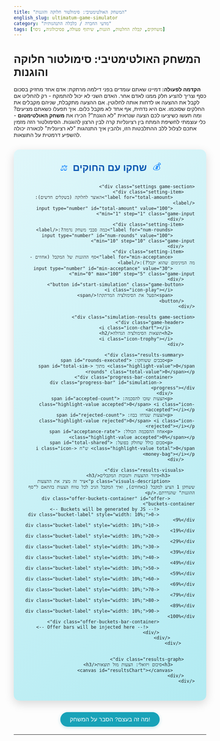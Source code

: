 ```yaml
---
title: "המשחק האולטימטיבי: סימולטור חלוקה והוגנות"
english_slug: ultimatum-game-simulator
category: "מדעי החברה / כלכלה התנהגותית"
tags: [משחקים, קבלת החלטות, הוגנות, שיתוף פעולה, פסיכולוגיה, ניסוי]
---
```

# המשחק האולטימטיבי: סימולטור חלוקה והוגנות

**הקדמה לפעולה:** דמיינו שאתם עומדים בפני דילמה מרתקת: אדם אחד מחזיק בסכום כסף וצריך להציע חלק ממנו לאדם אחר. האדם השני לא יכול להתמקח - רק להחליט אם לקבל את ההצעה או לדחות אותה לחלוטין. אם ההצעה מתקבלת, שניהם מקבלים את החלקים שסוכמו. אם היא נדחית, אף אחד לא מקבל כלום. איך תפעלו כשאתם מציעים? ומה תעשו כשיציעו לכם הצעה שנראית "לא הוגנת"? הכירו את **משחק האולטימטום** - כלי עוצמתי לחשיפת המתח בין רציונליות קרה לבין הרצון להוגנות. הסימולטור הזה מזמין אתכם לצלול ללב ההתלבטות הזו, ולהבין איך התנהגות "לא רציונלית" לכאורה יכולה להשפיע דרמטית על התוצאות.

<div class="ultimatum-game-container">
    <div class="game-header">
        <i class="icon-money"></i>
        <h2>שחקו עם החוקים</h2>
        <i class="icon-scale"></i>
    </div>

    <div class="settings game-section">
        <div class="setting-item">
            <label for="total-amount">האוצר לחלוקה (בשקלים חדשים):</label>
            <input type="number" id="total-amount" value="100" min="1" step="1" class="game-input">
        </div>
        <div class="setting-item">
            <label for="num-rounds">כמה סבבי משחק נדמה?:</label>
            <input type="number" id="num-rounds" value="100" min="10" step="10" class="game-input">
        </div>
        <div class="setting-item">
            <label for="min-acceptance">סף ההוגנות של המקבל (אחוזים - מה המינימום שהוא יקבל?):</label>
            <input type="number" id="min-acceptance" value="30" min="0" max="100" step="5" class="game-input">
        </div>
        <button id="start-simulation" class="game-button">
            <i class="icon-play"></i>
            <span>הפעל את הסימולציה המרתקת!</span>
        </button>
    </div>

    <div class="simulation-results game-section">
        <div class="game-header">
             <i class="icon-chart"></i>
            <h2>תוצאות הסימולציה הגדולה</h2>
            <i class="icon-trophy"></i>
        </div>

        <div class="results-summary">
            <p>סבבים ששוחקו: <span id="rounds-executed" class="highlight-value">0</span> מתוך <span id="total-sim-rounds" class="total-value">0</span></p>
            <div class="progress-bar-container">
                <div class="progress-bar" id="simulation-progress"></div>
            </div>
            <p>הצעות שזכו להסכמה: <span id="accepted-count" class="highlight-value accepted">0</span> <i class="icon-accepted"></i></p>
            <p>הצעות שנדחו בבוז: <span id="rejected-count" class="highlight-value rejected">0</span> <i class="icon-rejected"></i></p>
            <p>אחוז ההסכמה הכולל: <span id="acceptance-rate" class="highlight-value accepted">0%</span></p>
            <p>סכום כולל שחולק בפועל: <span id="total-shared" class="highlight-value total">0</span> ש"ח <i class="icon-money-bag"></i></p>
        </div>

        <div class="results-visuals">
             <h3>פיזור ההצעות ותגובות המקבלים</h3>
             <p class="visuals-description">ציר זה מציג את ההצעות ששחקן 1 הציע למקבל (באחוזים), ואיך המקבל הגיב לכל טווח הצעות בהתאם ל"סף ההוגנות" שהגדרתם.</p>
             <div class="offer-buckets-container" id="offer-buckets-container">
                 <!-- Buckets will be generated by JS -->
                 <div class="bucket-label" style="width: 10%;">0-9%</div>
                 <div class="bucket-label" style="width: 10%;">10-19%</div>
                 <div class="bucket-label" style="width: 10%;">20-29%</div>
                 <div class="bucket-label" style="width: 10%;">30-39%</div>
                 <div class="bucket-label" style="width: 10%;">40-49%</div>
                 <div class="bucket-label" style="width: 10%;">50-59%</div>
                 <div class="bucket-label" style="width: 10%;">60-69%</div>
                 <div class="bucket-label" style="width: 10%;">70-79%</div>
                 <div class="bucket-label" style="width: 10%;">80-89%</div>
                 <div class="bucket-label" style="width: 10%;">90-100%</div>
                 <div class="offer-buckets-bar-container">
                     <!-- Offer bars will be injected here -->
                 </div>
             </div>
         </div>


        <div class="results-graph">
            <h3>סיכום ויזואלי: הצעות מול תוצאות</h3>
            <canvas id="resultsChart"></canvas>
        </div>
    </div>
</div>

<style>
    @import url('https://fonts.googleapis.com/css2?family=Varela+Round&display=swap');

    /* Basic Reset/Base */
    .ultimatum-game-container * {
        box-sizing: border-box;
    }

    .ultimatum-game-container {
        font-family: 'Varela Round', sans-serif;
        max-width: 760px; /* Slightly wider */
        margin: 30px auto;
        padding: 30px; /* More padding */
        background: linear-gradient(135deg, #e0f7fa 0%, #b2ebf2 100%); /* Gentle gradient */
        border-radius: 15px; /* More rounded corners */
        box-shadow: 0 8px 25px rgba(0, 0, 0, 0.15); /* Deeper shadow */
        text-align: right;
        direction: rtl;
        color: #212529; /* Darker text for contrast */
        overflow: hidden; /* Clear floats/margins */
    }

    .game-header {
        display: flex;
        align-items: center;
        justify-content: center;
        margin-bottom: 25px;
        color: #007bff; /* Primary blue */
    }

    .game-header h2 {
        margin: 0 15px;
        font-size: 1.8em; /* Larger heading */
        font-weight: bold;
        color: #0056b3; /* Slightly darker blue */
        text-shadow: 1px 1px 2px rgba(0,0,0,0.05);
    }

    .game-header i {
        font-size: 1.5em;
        color: #007bff;
        /* Simple Icons (replace with real icons if available in production env) */
    }
     .icon-money::before { content: '💰'; }
     .icon-scale::before { content: '⚖️'; }
     .icon-chart::before { content: '📊'; }
     .icon-trophy::before { content: '🏆'; }
     .icon-play::before { content: '▶️'; }
     .icon-accepted::before { content: '✅'; }
     .icon-rejected::before { content: '❌'; }
     .icon-money-bag::before { content: '💸'; }


    .game-section {
        background-color: #ffffff; /* White background for sections */
        padding: 25px; /* More padding */
        border-radius: 10px; /* Rounded corners */
        margin-bottom: 25px; /* Space between sections */
        box-shadow: 0 4px 15px rgba(0, 0, 0, 0.08); /* Section shadow */
        border: 1px solid #e9ecef; /* Subtle border */
    }

    .settings .setting-item {
        display: flex;
        justify-content: space-between;
        align-items: center;
        margin-bottom: 20px; /* More space */
        padding-bottom: 15px;
        border-bottom: 1px dashed #dee2e6; /* Dashed border */
    }

    .settings .setting-item:last-child {
        margin-bottom: 0;
        border-bottom: none;
        padding-bottom: 0;
    }

    .setting-item label {
        flex-grow: 1;
        margin-left: 15px; /* More space */
        font-weight: bold;
        color: #495057; /* Dark gray */
        font-size: 1.1em;
    }

    .game-input {
        width: 90px; /* Slightly wider input */
        padding: 10px 12px; /* More padding */
        border: 1px solid #ced4da;
        border-radius: 6px; /* Rounded input */
        text-align: center;
        font-size: 1em;
        transition: border-color 0.3s ease, box-shadow 0.3s ease;
        background-color: #f8f9fa; /* Light background */
    }

    .game-input:focus {
        border-color: #007bff;
        box-shadow: 0 0 0 0.2rem rgba(0, 123, 255, 0.25);
        outline: none;
        background-color: #fff;
    }

    /* Remove arrow buttons for number input */
    .game-input::-webkit-outer-spin-button,
    .game-input::-webkit-inner-spin-button {
        -webkit-appearance: none;
        margin: 0;
    }
     .game-input {-moz-appearance: textfield;} /* Firefox */


    .game-button {
        display: flex;
        align-items: center;
        justify-content: center;
        width: 100%;
        padding: 15px; /* More padding */
        background-color: #28a745; /* Green button */
        color: white;
        border: none;
        border-radius: 8px; /* More rounded */
        font-size: 1.2em; /* Larger text */
        font-weight: bold;
        cursor: pointer;
        transition: background-color 0.3s ease, transform 0.15s ease, opacity 0.3s ease;
        margin-top: 25px; /* More space */
        box-shadow: 0 4px 10px rgba(40, 167, 69, 0.2);
    }

    .game-button i {
        margin-left: 10px;
        font-size: 1.3em;
    }

    .game-button:hover:not(:disabled) {
        background-color: #218838; /* Darker green on hover */
        box-shadow: 0 6px 12px rgba(40, 167, 69, 0.3);
    }

    .game-button:active:not(:disabled) {
        transform: scale(0.98);
    }

    .game-button:disabled {
        background-color: #6c757d; /* Gray when disabled */
        cursor: not-allowed;
        opacity: 0.7;
        box-shadow: none;
    }


    /* Results Summary Styles */
    .results-summary p {
        margin-bottom: 12px; /* More space */
        font-size: 1.15em; /* Slightly larger text */
        color: #495057; /* Dark gray */
        display: flex;
        align-items: center;
        justify-content: space-between; /* Align text and value/icon */
    }

    .results-summary p:last-child {
         margin-bottom: 0;
    }

    .results-summary p span {
        font-weight: bold;
        margin-right: 10px; /* Space between value and icon */
    }

    .results-summary .highlight-value {
        color: #007bff; /* Primary blue for values */
    }
    .highlight-value.accepted { color: #28a745; } /* Green for accepted */
    .highlight-value.rejected { color: #dc3545; } /* Red for rejected */
    .highlight-value.total { color: #17a2b8; } /* Teal for total shared */


    /* Progress Bar */
    .progress-bar-container {
        width: 100%;
        background-color: #e9ecef;
        border-radius: 5px;
        margin-top: 15px;
        margin-bottom: 20px;
        overflow: hidden;
        height: 15px; /* Thicker bar */
        box-shadow: inset 0 1px 3px rgba(0,0,0,0.1);
    }

    .progress-bar {
        height: 100%;
        width: 0%;
        background-color: #007bff; /* Primary blue */
        border-radius: 5px;
        transition: width 0.4s ease-in-out; /* Smooth animation */
    }

    /* Visual Buckets */
    .results-visuals {
        margin-top: 25px;
        border-top: 1px dashed #dee2e6;
        padding-top: 25px;
        text-align: center;
    }

    .results-visuals h3 {
        color: #0056b3;
        margin-bottom: 10px;
        font-size: 1.3em;
    }
    .visuals-description {
        font-size: 0.95em;
        color: #5a6268;
        margin-bottom: 20px;
        line-height: 1.5;
    }

    .offer-buckets-container {
        display: flex;
        flex-wrap: wrap; /* Allow wrapping if needed */
        width: 100%;
        margin-bottom: 15px;
        position: relative; /* Needed for absolute positioning of bars */
        min-height: 150px; /* Ensure space */
        padding-top: 20px; /* Space for labels */
        border-bottom: 1px solid #ced4da;
    }

     .bucket-label {
        position: absolute;
        top: 0;
        height: 20px;
        font-size: 0.8em;
        color: #5a6268;
        text-align: center;
        transform: translateX(50%); /* Center label above the bucket start */
     }
     .bucket-label:first-child { transform: translateX(0%); text-align: right; }
     .bucket-label:last-child { transform: translateX(-50%); text-align: left;}


     .offer-buckets-bar-container {
         position: absolute;
         bottom: 0;
         left: 0;
         right: 0;
         display: flex;
         align-items: flex-end; /* Align bars to the bottom */
         height: 100%;
         padding-bottom: 0px; /* Space below bars */
     }


    .offer-bucket-bar {
        flex-grow: 1;
        width: 10%; /* Base width */
        display: flex;
        flex-direction: column; /* Stack accepted/rejected */
        justify-content: flex-end; /* Stack from bottom */
        height: 100%; /* Max height */
        margin: 0 1px; /* Small gap between buckets */
        background-color: #e9ecef; /* Background for the bucket column */
        border-top-left-radius: 3px;
        border-top-right-radius: 3px;
        overflow: hidden; /* Hide overflow during animation */
    }
    .offer-bucket-bar:first-child { margin-right: 0; }
     .offer-bucket-bar:last-child { margin-left: 0; }

    .bucket-segment {
        width: 100%; /* Fill bucket width */
        transition: height 0.4s ease-out; /* Animate height */
    }

    .bucket-segment.accepted {
        background-color: rgba(40, 167, 69, 0.7); /* Greenish with alpha */
    }

    .bucket-segment.rejected {
        background-color: rgba(220, 53, 69, 0.7); /* Reddish with alpha */
    }

    /* Chart Styles */
    .results-graph {
        margin-top: 25px;
        border-top: 1px dashed #dee2e6;
        padding-top: 25px;
        text-align: center;
    }

    .results-graph h3 {
        color: #0056b3;
        margin-bottom: 15px;
        font-size: 1.3em;
    }

    #resultsChart {
        width: 100% !important;
        max-height: 350px; /* Control chart height */
        min-height: 250px;
    }

    /* Explanation Toggle Button */
    #toggle-explanation-button {
        display: block;
        width: fit-content;
        margin: 20px auto;
        padding: 10px 25px; /* More padding */
        background-color: #17a2b8; /* Teal color */
        color: white;
        border: none;
        border-radius: 25px; /* Pill shape */
        font-size: 1.1em;
        cursor: pointer;
        transition: background-color 0.3s ease, transform 0.1s ease;
        box-shadow: 0 2px 8px rgba(23, 162, 184, 0.3);
        font-family: 'Varela Round', sans-serif; /* Consistent font */
    }

    #toggle-explanation-button:hover {
        background-color: #138496; /* Darker teal */
        box-shadow: 0 4px 10px rgba(23, 162, 184, 0.4);
    }

    #toggle-explanation-button:active {
        transform: scale(0.98);
    }

    /* Explanation Content */
    .explanation-content {
        display: none; /* Hidden by default */
        margin-top: 25px;
        padding: 25px;
        background-color: #e9ecef; /* Light background */
        border-radius: 10px;
        line-height: 1.7; /* Improved readability */
        color: #343a40; /* Darker text */
        text-align: right;
        direction: rtl;
        box-shadow: 0 4px 15px rgba(0,0,0,0.05);
        border: 1px solid #ced4da;
    }

    .explanation-content h2 {
        color: #0056b3;
        margin-top: 0; /* No top margin for first heading */
        margin-bottom: 15px;
        font-size: 1.6em;
        text-align: center;
    }
     .explanation-content h3 {
        color: #007bff;
        margin-top: 20px; /* Space before subheadings */
        margin-bottom: 10px;
        font-size: 1.3em;
     }

    .explanation-content p {
        margin-bottom: 15px;
    }

    .explanation-content strong {
        color: #0056b3; /* Blue for emphasis */
        font-weight: bold;
    }

    .explanation-content ol, .explanation-content ul {
        margin-bottom: 15px;
        padding-right: 20px;
    }
    .explanation-content li {
        margin-bottom: 8px;
    }


</style>

<button id="toggle-explanation-button">מה זה בעצם? הסבר על המשחק!</button>

<div class="explanation-content">
    <h2>הסבר מורחב: משחק האולטימטום</h2>
    <p>משחק האולטימטום הוא אחד הכלים המרכזיים בכלכלה התנהגותית ובפסיכולוגיה חברתית לחקר קבלת החלטות בתנאי אי-ודאות, במיוחד בהקשר של משא ומתן וחלוקת משאבים. הוא חושף בצורה דרמטית כיצד שיקולים של **הוגנות** ורצון להעניש חוסר הוגנות מתנגשים עם הרציונליות הכלכלית הטהורה.</p>

    <h3>מכניקת המשחק הבסיסית:</h3>
    <p>המשחק מערב שני שחקנים אנונימיים (לרוב) וסכום כסף מוגדר מראש:</p>
    <ol>
        <li><strong>המציע (שחקן 1):</strong> מקבל את כל הסכום וצריך להציע חלק כלשהו ממנו לשחקן השני. ההצעה יכולה להיות כל סכום בין 0 לבין הסכום המלא.</li>
        <li><strong>המקבל (שחקן 2):</strong> מקבל את ההצעה ויכול רק לומר "כן" או "לא".
            <ul>
                <li>אם המקבל אומר **"כן"**: ההצעה מתקבלת, והכסף מתחלק לפי ההצעה של שחקן 1.</li>
                <li>אם המקבל אומר **"לא"**: ההצעה נדחית, ואף אחד מהשחקנים לא מקבל כלום – הכסף הולך "לאיבוד".</li>
            </ul>
        </li>
    </ol>
    <p>חשוב: המשחק משוחק בדרך כלל **רק פעם אחת**. זה מונע שיקולים של מוניטין או תגמול בסבבים עתידיים.</p>

    <h3>ההתנגשות: רציונליות מול התנהגות</h3>
    <p>מה הייתה התוצאה אם שני השחקנים היו "רציונליים" לחלוטין ואנוכיים, ושואפים רק למקסם את רווחם הכספי? שחקן 1 היה מציע לשחקן 2 את הסכום הקטן ביותר האפשרי (למשל, שקל אחד), ושחקן 2 היה מקבל כל הצעה שגדולה מאפס. מדוע? כי אפילו שקל אחד טוב יותר מלא כלום.</p>
    <p>אבל, ניסויים שוב ושוב מראים שזו **לא** ההתנהגות האנושית האופיינית. רוב המציעים מציעים סכומים משמעותיים יותר (לרוב בין 40% ל-50%), ורוב המקבלים דוחים הצעות שנחשבות נמוכות מדי או "לא הוגנות" (בדרך כלל הצעות הנמוכות מ-20%-30% נדחות בשיעור גבוה). אנשים מוכנים לשלם מחיר (לוותר על כסף) כדי להעניש התנהגות שהם תופסים כמקפחת או בלתי הוגנת.</p>

    <h3>איך הסימולטור עוזר להבין?</h3>
    <p>הסימולטור הזה מאפשר לכם להגדיר את "סף ההוגנות" המינימלי של המקבל (הסכום הנמוך ביותר, באחוזים, שהמקבל בסימולציה **שלכם** יסכים לקבל). לאחר מכן, הוא מדמה מספר רב של סבבים שבהם שחקן 1 (מיוצג על ידי מחולל הצעות אקראי) מציע חלוקות שונות. אתם רואים בזמן אמת (ובסיכום סופי) כמה הצעות מתקבלות וכמה נדחות, ואיך זה משפיע על סך הכסף שמחולק בפועל.</p>
    <p>זה ממחיש ויזואלית את הרעיון המרכזי: כאשר המקבלים מונעים גם משיקולי הוגנות (ולא רק מרווח כספי טהור), הם יוצרים מנגנון שמאלץ גם מציעים "רציונליים" להציע הצעות נדיבות יותר, פשוט כי אחרת ההצעות שלהם יידחו והם לא יקבלו כלום.</p>

    <h3>השלכות מהעולם האמיתי</h3>
    <p>משחק האולטימטום חושף את כוחן של נורמות חברתיות ורגשות אנושיים בעיצוב החלטות כלכליות וחברתיות. הוא רלוונטי למגוון תחומים:</p>
    <ul>
        <li>**משא ומתן:** הבנת נקודת המבט של הצד השני ומה ייחשב בעיניו כ"הוגן" היא קריטית להצלחה.</li>
        <li>**חלוקת משאבים ציבוריים:** מחאות חברתיות רבות נובעות מתחושה של חוסר הוגנות בחלוקת העושר או המשאבים.</li>
        <li>**שוק העבודה:** משכורות והטבות שאינן נתפסות כהוגנות עלולות להוביל לחוסר שביעות רצון, שביתות, ועזיבת עובדים, גם אם השכר "טכנית" גבוה מספיק לחיים.</li>
        <li>**יחסים בינלאומיים:** הסכמים בין מדינות לעיתים קרובות תלויים בתפיסת ההוגנות של החלוקה או ההסדר.</li>
    </ul>
    <p>המשחק מראה שאנשים הם יצורים חברתיים שמגיבים לא רק לתמריצים כספיים, אלא גם לתפיסות של צדק והוגנות, ומוכנים "להעניש" את מי שפוגע בתפיסות הללו, גם במחיר אישי.</p>
</div>

<script src="https://cdn.jsdelivr.net/npm/chart.js"></script>
<script>
    document.addEventListener('DOMContentLoaded', () => {
        const totalAmountInput = document.getElementById('total-amount');
        const numRoundsInput = document.getElementById('num-rounds');
        const minAcceptanceInput = document.getElementById('min-acceptance');
        const startSimulationButton = document.getElementById('start-simulation');
        const roundsExecutedSpan = document.getElementById('rounds-executed');
        const totalSimRoundsSpan = document.getElementById('total-sim-rounds');
        const acceptedCountSpan = document.getElementById('accepted-count');
        const rejectedCountSpan = document.getElementById('rejected-count');
        const acceptanceRateSpan = document.getElementById('acceptance-rate');
        const totalSharedSpan = document.getElementById('total-shared');
        const resultsChartCanvas = document.getElementById('resultsChart').getContext('2d');
        const toggleExplanationButton = document.getElementById('toggle-explanation-button');
        const explanationContent = document.querySelector('.explanation-content');
        const simulationProgressBar = document.getElementById('simulation-progress');
        const offerBucketsBarContainer = document.querySelector('.offer-buckets-bar-container');


        let simulationChart;
        const offerBucketRanges = [0, 10, 20, 30, 40, 50, 60, 70, 80, 90, 101]; // Ranges for buckets (0-9, 10-19, ..., 90-100)

        // Initialize Chart
        const createChart = (labels, acceptedData, rejectedData) => {
            if (simulationChart) {
                simulationChart.destroy();
            }
            simulationChart = new Chart(resultsChartCanvas, {
                type: 'bar',
                data: {
                    labels: labels,
                    datasets: [
                        {
                            label: 'הצעות שהתקבלו ✅',
                            data: acceptedData,
                            backgroundColor: 'rgba(40, 167, 69, 0.8)', // Greenish
                            borderColor: 'rgba(40, 167, 69, 1)',
                            borderWidth: 1,
                            borderRadius: 4
                        },
                        {
                            label: 'הצעות שנדחו ❌',
                            data: rejectedData,
                            backgroundColor: 'rgba(220, 53, 69, 0.8)', // Reddish
                            borderColor: 'rgba(220, 53, 69, 1)',
                            borderWidth: 1,
                             borderRadius: 4
                        }
                    ]
                },
                options: {
                    responsive: true,
                    maintainAspectRatio: false,
                    plugins: {
                        tooltip: {
                            rtl: true,
                            callbacks: {
                                title: function(context) {
                                     const label = context[0].label;
                                     // Label is like "0-9". Extract the range.
                                     return `הצעה בטווח: ${label}%`;
                                },
                                label: function(context) {
                                    let label = context.dataset.label || '';
                                    if (label) {
                                         // Remove icons from label for tooltip
                                        label = label.replace(/✅|❌/g, '').trim() + ': ';
                                    }
                                    label += context.raw;
                                    return label;
                                }
                            }
                        },
                        legend: {
                            rtl: true,
                            labels: {
                                usePointStyle: true,
                                padding: 20,
                                font: { size: 12, family: 'Varela Round' }
                            }
                        },
                        title: {
                            display: false, // Title handled by H3 outside canvas
                        }
                    },
                    scales: {
                        y: {
                            beginAtZero: true,
                            title: {
                                display: true,
                                text: 'מספר הצעות בטווח זה',
                                font: { size: 14, family: 'Varela Round' }
                            },
                             ticks: {
                                precision: 0
                            },
                             grid: {
                                drawOnChartArea: true // Keep grid lines
                             }
                        },
                        x: {
                            title: {
                                display: true,
                                text: 'הצעת שחקן 1 למקבל (אחוזים מהסכום)',
                                font: { size: 14, family: 'Varela Round' }
                            },
                             grid: {
                                drawOnChartArea: false // Remove x-axis grid lines
                            }
                        }
                    },
                    animation: {
                        duration: 1200, // Faster animation
                        easing: 'easeOutQuart'
                    }
                }
            });
        };

        // Helper to generate random integer
        const getRandomInt = (min, max) => {
            min = Math.ceil(min);
            max = Math.floor(max);
            return Math.floor(Math.random() * (max - min + 1)) + min;
        };

         // Function to get the bucket index for a percentage
        const getBucketIndex = (percentage) => {
            for (let i = 0; i < offerBucketRanges.length - 1; i++) {
                if (percentage >= offerBucketRanges[i] && percentage < offerBucketRanges[i + 1]) {
                    return i;
                }
            }
            return offerBucketRanges.length - 1; // Should not happen with 0-101 range
        };

        // Initialize visual buckets
        const initializeVisualBuckets = (numBuckets) => {
            offerBucketsBarContainer.innerHTML = ''; // Clear previous bars
             for (let i = 0; i < numBuckets; i++) {
                 const bucketBar = document.createElement('div');
                 bucketBar.classList.add('offer-bucket-bar');
                 // Set width based on number of buckets
                 bucketBar.style.width = `${100 / numBuckets}%`;
                 bucketBar.dataset.bucketIndex = i; // Store index

                 const acceptedSegment = document.createElement('div');
                 acceptedSegment.classList.add('bucket-segment', 'accepted');
                 acceptedSegment.style.height = '0%';

                 const rejectedSegment = document.createElement('div');
                 rejectedSegment.classList.add('bucket-segment', 'rejected');
                 rejectedSegment.style.height = '0%';

                 bucketBar.appendChild(rejectedSegment); // Rejected below accepted
                 bucketBar.appendChild(acceptedSegment);
                 offerBucketsBarContainer.appendChild(bucketBar);
             }
        };

        // Update visual buckets
        const updateVisualBuckets = (offerBuckets, totalRoundsCompleted) => {
             const buckets = offerBucketsBarContainer.querySelectorAll('.offer-bucket-bar');
             buckets.forEach(bar => {
                 const index = parseInt(bar.dataset.bucketIndex);
                 const bucketData = offerBuckets[index] || { accepted: 0, rejected: 0 };
                 const totalInBucket = bucketData.accepted + bucketData.rejected;

                 const acceptedHeight = totalInBucket > 0 ? (bucketData.accepted / totalRoundsCompleted) * 100 : 0;
                 const rejectedHeight = totalInBucket > 0 ? (bucketData.rejected / totalRoundsCompleted) * 100 : 0;

                 // Ensure total height doesn't exceed 100% based on completed rounds vs total rounds
                 const maxPossibleHeight = (totalInBucket / totalRoundsCompleted) * 100;


                 const acceptedSegment = bar.querySelector('.bucket-segment.accepted');
                 const rejectedSegment = bar.querySelector('.bucket-segment.rejected');

                 // Use heights relative to total rounds completed for visual scale
                 acceptedSegment.style.height = `${(bucketData.accepted / totalRoundsCompleted) * 100}%`;
                 rejectedSegment.style.height = `${(bucketData.rejected / totalRoundsCompleted) * 100}%`;

             });
        };


        startSimulationButton.addEventListener('click', async () => { // Use async to allow await for delay
            const totalAmount = parseInt(totalAmountInput.value);
            const numRounds = parseInt(numRoundsInput.value);
            const minAcceptancePercent = parseInt(minAcceptanceInput.value);
            const minAcceptanceAmount = (minAcceptancePercent / 100) * totalAmount;

            if (isNaN(totalAmount) || totalAmount <= 0) {
                alert('אנא הכנס סכום כסף חוקי וגדול מאפס.');
                return;
            }
            if (isNaN(numRounds) || numRounds < 10) {
                 alert('אנא הכנס מספר סבבי סימולציה חוקי (מינימום 10).');
                 return;
            }
             if (isNaN(minAcceptancePercent) || minAcceptancePercent < 0 || minAcceptancePercent > 100) {
                 alert('אנא הכנס אחוז קבלה מינימלי חוקי (בין 0 ל-100).');
                 return;
            }

            // Disable button and show initial state
            startSimulationButton.disabled = true;
            startSimulationButton.querySelector('span').textContent = 'מריצים סימולציה...';
            startSimulationButton.querySelector('i').innerHTML = '⏳'; // Change icon


            let acceptedCount = 0;
            let rejectedCount = 0;
            let totalShared = 0;

            // Data for chart and visual buckets (grouping offers by percentage)
            // Using array for offerBuckets to map directly to visual buckets by index
             const offerBuckets = Array.from({ length: offerBucketRanges.length - 1 }, () => ({ accepted: 0, rejected: 0 }));
             initializeVisualBuckets(offerBuckets.length); // Create the visual elements

            totalSimRoundsSpan.textContent = numRounds;
            roundsExecutedSpan.textContent = 0;
            acceptedCountSpan.textContent = 0;
            rejectedCountSpan.textContent = 0;
            acceptanceRateSpan.textContent = '0%';
            totalSharedSpan.textContent = 0;
            simulationProgressBar.style.width = '0%';


            // Simulate rounds
            for (let i = 0; i < numRounds; i++) {
                // Player 1 proposes a split (random offer for Player 2)
                // Offer for Player 2 is between 0 and totalAmount
                const offerToPlayer2 = getRandomInt(0, totalAmount);
                const offerPercent = Math.round((offerToPlayer2 / totalAmount) * 100);

                // Player 2 decides (based on minAcceptanceAmount)
                const accepted = offerToPlayer2 >= minAcceptanceAmount;

                // Find the correct bucket index for this offer percentage
                const bucketIndex = getBucketIndex(offerPercent);

                if (accepted) {
                    acceptedCount++;
                    totalShared += totalAmount; // Both get their share if accepted
                    if (offerBuckets[bucketIndex]) offerBuckets[bucketIndex].accepted++;
                } else {
                    rejectedCount++;
                     if (offerBuckets[bucketIndex]) offerBuckets[bucketIndex].rejected++;
                }

                // Update stats and visuals periodically
                 if ((i + 1) % Math.max(1, Math.floor(numRounds / 50)) === 0 || (i + 1) === numRounds) { // Update 50 times during sim
                    roundsExecutedSpan.textContent = i + 1;
                    acceptedCountSpan.textContent = acceptedCount;
                    rejectedCountSpan.textContent = rejectedCount;
                    acceptanceRateSpan.textContent = numRounds > 0 ? ((acceptedCount / (i + 1)) * 100).toFixed(1) + '%' : '0%'; // Calculate based on completed rounds
                    totalSharedSpan.textContent = totalShared;
                    simulationProgressBar.style.width = `${((i + 1) / numRounds) * 100}%`;

                     updateVisualBuckets(offerBuckets, i + 1); // Update visual bars
                 }

                 // Small delay for animation effect if desired, but let's run fast for speed
                 // await new Promise(resolve => setTimeout(resolve, 10)); // Add a small delay if needed

            }

            // Final updates after simulation loop
            roundsExecutedSpan.textContent = numRounds;
            acceptedCountSpan.textContent = acceptedCount;
            rejectedCountSpan.textContent = rejectedCount;
            acceptanceRateSpan.textContent = numRounds > 0 ? ((acceptedCount / numRounds) * 100).toFixed(1) + '%' : '0%';
            totalSharedSpan.textContent = totalShared;
            simulationProgressBar.style.width = '100%';
             updateVisualBuckets(offerBuckets, numRounds); // Final visual bucket update


            // Prepare data for the chart
            const chartLabels = offerBucketRanges.slice(0, -1).map((range, i) => {
                 const start = range;
                 const end = offerBucketRanges[i + 1] - (i === offerBucketRanges.length - 2 ? 1 : 0) -1 ; // Adjust end for last range
                 return `${start}-${end === 99 ? 100 : end}`;
            });

             const acceptedData = offerBuckets.map(bucket => bucket.accepted);
             const rejectedData = offerBuckets.map(bucket => bucket.rejected);


            createChart(chartLabels, acceptedData, rejectedData);

            // Re-enable button and reset text
            startSimulationButton.disabled = false;
            startSimulationButton.querySelector('span').textContent = 'הפעל סימולציה נוספת!';
             startSimulationButton.querySelector('i').innerHTML = '▶️'; // Reset icon

            console.log("Simulation finished");
        });


        // Toggle explanation visibility
        toggleExplanationButton.addEventListener('click', () => {
            const isHidden = explanationContent.style.display === 'none' || explanationContent.style.display === '';
            explanationContent.style.display = isHidden ? 'block' : 'none';
             // Optional: Scroll to explanation if showing
             if (isHidden) {
                 // Small delay to allow display:block to take effect before scrolling
                 setTimeout(() => {
                     explanationContent.scrollIntoView({ behavior: 'smooth', block: 'start' });
                 }, 50);
             }
             toggleExplanationButton.textContent = isHidden ? 'הסתר הסבר על המשחק' : 'מה זה בעצם? הסבר על המשחק!';
        });


         // Initial chart creation (empty or example data)
         const initialChartLabels = offerBucketRanges.slice(0, -1).map((range, i) => {
                 const start = range;
                 const end = offerBucketRanges[i + 1] - (i === offerBucketRanges.length - 2 ? 1 : 0) -1 ;
                  return `${start}-${end === 99 ? 100 : end}`;
            });
         createChart(initialChartLabels, [], []); // Create an empty chart initially
         initializeVisualBuckets(offerBucketRanges.length - 1); // Initialize empty visual buckets

    });
</script>
---